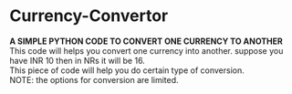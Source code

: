 # Currency-Convertor
<b>A SIMPLE PYTHON CODE TO CONVERT ONE CURRENCY TO ANOTHER</b>
<br>
This code will helps you convert one currency into another. suppose you have INR 10 then in NRs it will be 16.
<br> This piece of code will help you do certain type of conversion.<br>
NOTE: the options for conversion are limited.
